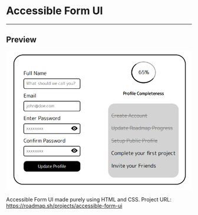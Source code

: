 # Accessible Form UI
---

## Preview

<img src="./assets/des.png">

Accessible Form UI made purely using HTML and CSS.
Project URL: https://roadmap.sh/projects/accessible-form-ui